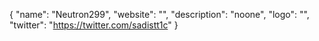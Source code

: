 {
  "name": "Neutron299",
  "website": "",
  "description": "noone",
  "logo": "",
  "twitter": "https://twitter.com/sadistt1c"
}
